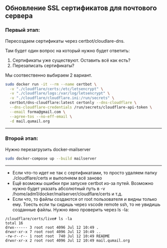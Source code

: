 ## Обновление SSL сертификатов для почтового сервера

### Первый этап:

Пересоздаем сертификаты через certbot/cloudlare-dns.

Там будет один вопрос на который нужно будет ответить:

1. Сертификаты уже существуют. Оставить всё как есть?
2. Перезаписать сертификаты?

Мы соотвественно выбираем 2 вариант.

```bash
sudo docker run -it --rm --name certbot \
  -v "./cloudflare/certs:/etc/letsencrypt" \
  -v "./cloudflare/logs:/var/log/letsencrypt" \
  -v "./cloudflare/cloudflare.ini:/run/secrets" \
  certbot/dns-cloudflare:latest certonly --dns-cloudflare \
  --dns-cloudflare-credentials /run/secrets/cloudflare-api-token \
  --email forma@gmail.com \
  --agree-tos --no-eff-email \
  -d mail.qumail.org
```

---

### Второй этап:

Нужно перезагрузить docker-mailserver

```bash
sudo docker-compose up --build mailserver
```

---

- Если что-то идет не так с сертификатами, то просто удаляем папку ./cloudflare/certs и выполняем всё заново
- Ещё возможы ошибки при запуске certbot из-за путей. Возможно нужно будет указать абсолютный путь в -v /home/adm1/docker/mailserver/cloudflare/certs и т.д.
- Если что, то файлы создаются от root пользователя и видны только ему. Тоесть если ты сидишь через vscode remote ssh, то не увидишь созданные файлы. Нужно явно проверить через ls -la:

```
/cloudflare/certs/live# ls -la
total 16
drwx------ 3 root root 4096 Jul 12 10:49 .
drwxr-xr-x 7 root root 4096 Jul 12 10:49 ..
-rw-r--r-- 1 root root  740 Jul 12 10:49 README
drwxr-xr-x 2 root root 4096 Jul 12 10:49 mail.qumail.org
```
